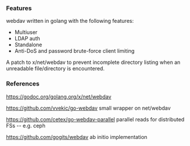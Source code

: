 ### Features
webdav written in golang with the following features:
   * Multiuser
   * LDAP auth
   * Standalone
   * Anti-DoS and password brute-force client limiting

A patch to x/net/webdav to prevent incomplete directory listing when an unreadable file/directory is encountered.

### References
https://godoc.org/golang.org/x/net/webdav 

https://github.com/vvekic/go-webdav 
	small wrapper on net/webdav

https://github.com/cetex/go-webdav-parallel
	parallel reads for distributed FSs -- e.g. ceph

https://github.com/gogits/webdav
	ab initio implementation

